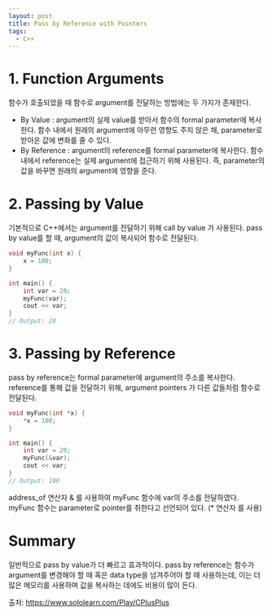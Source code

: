 ```yaml
---
layout: post
title: Pass by Reference with Pointers
tags:
  - C++
---
```


# 1. Function Arguments
함수가 호출되었을 때 함수로 argument를 전달하는 방법에는 두 가지가 존재한다.

* By Value : argument의 실제 value를 받아서 함수의 formal parameter에 복사한다. 함수 내에서 원래의 argument에 아무런 영향도 주지 않은 채, parameter로 받아온 값에 변화를 줄 수 있다.
* By Reference : argument의 reference를 formal parameter에 복사한다. 함수내에서 reference는 실제 argument에 접근하기 위해 사용된다. 즉, parameter의 값을 바꾸면 원래의 argument에 영향을 준다.


# 2. Passing by Value
기본적으로 C++에서는 argument를 전달하기 위해 call by value 가 사용된다. pass by value를 할 때, argument의 값이 복사되어 함수로 전달된다.

```c++
void myFunc(int x) {
    x = 100;
}

int main() {
    int var = 20;
    myFunc(var);
    cout << var;
}
// Output: 20
```


# 3. Passing by Reference
pass by reference는 formal parameter에 argument의 주소를 복사한다. reference를 통해 값을 전달하기 위해, argument pointers 가 다른 값들처럼 함수로 전달된다.

```c++
void myFunc(int *x) {
    *x = 100;
}

int main() {
    int var = 20;
    myFunc(&var);
    cout << var;
}
// Output: 100
```

address_of 연산자 & 를 사용하여 myFunc 함수에 var의 주소를 전달하였다. myFunc 함수는 parameter로 pointer를 취한다고 선언되어 있다. (* 연산자 를 사용)


# Summary
일반적으로 pass by value가 더 빠르고 효과적이다. pass by reference는 함수가 argument를 변경해야 할 때 혹은 data type을 넘겨주어야 할 때 사용하는데, 이는 더 많은 메모리를 사용하며 값을 복사하는 데에도 비용이 많이 든다.


출처: https://www.sololearn.com/Play/CPlusPlus

